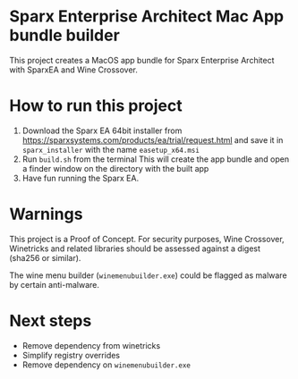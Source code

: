 # Sparx Enterprise Architect Mac App bundle builder

This project creates a MacOS app bundle for Sparx Enterprise Architect with SparxEA and Wine Crossover.

# How to run this project 

1) Download the Sparx EA 64bit installer from https://sparxsystems.com/products/ea/trial/request.html and save it in `sparx_installer` with the name `easetup_x64.msi`
2) Run `build.sh` from the terminal This will create the app bundle and open a finder window on the directory with the built app
3) Have fun running the Sparx EA.

# Warnings

This project is a Proof of Concept. For security purposes, Wine Crossover, Winetricks and related libraries should be assessed against a digest (sha256 or similar).

The wine menu builder (`winemenubuilder.exe`) could be flagged as malware by certain anti-malware.

# Next steps

- Remove dependency from winetricks
- Simplify registry overrides
- Remove dependency on `winemenubuilder.exe`
